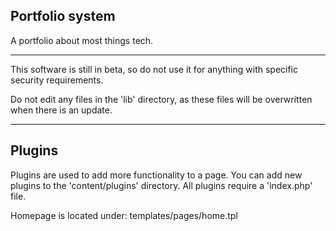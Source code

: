 ## Portfolio system

A portfolio about most things tech.

----

This software is still in beta, so do not use it for anything
with specific security requirements.

Do not edit any files in the 'lib' directory, as these
files will be overwritten when there is an update.

----

## Plugins

Plugins are used to add more functionality to a page.
You can add new plugins to the 'content/plugins' directory.
All plugins require a 'index.php' file.

Homepage is located under:
templates/pages/home.tpl
